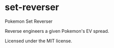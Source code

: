 # set-reverser
Pokemon Set Reverser

Reverse engineers a given Pokemon's EV spread.

Licensed under the MIT license.
